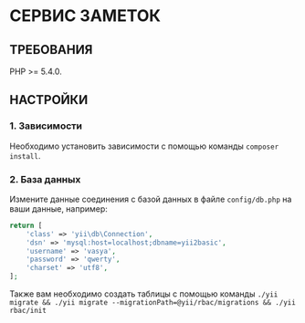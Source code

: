 СЕРВИС ЗАМЕТОК
================================

ТРЕБОВАНИЯ
------------

PHP >= 5.4.0.


НАСТРОЙКИ
-------------

### 1. Зависимости

Необходимо установить зависимости с помощью команды `composer install`.

### 2. База данных

Измените данные соединения с базой данных в файле `config/db.php` на ваши данные, например:

```php
return [
    'class' => 'yii\db\Connection',
    'dsn' => 'mysql:host=localhost;dbname=yii2basic',
    'username' => 'vasya',
    'password' => 'qwerty',
    'charset' => 'utf8',
];
```

Также вам необходимо создать таблицы с помощью команды `./yii migrate && ./yii migrate --migrationPath=@yii/rbac/migrations && ./yii rbac/init`
